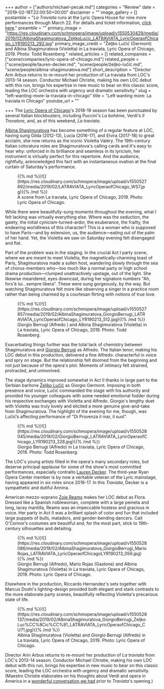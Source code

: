 +++
author = ["authors/michael-pecak.md"]
categories = "Review"
date = "2019-02-18T22:00:50+00:00"
disclaimer = ""
image_gallery = []
postamble = "_La Traviata_ runs at the Lyric Opera House for nine more performances through March 22. For details and ticket information, [click here](https://www.lyricopera.org/concertstickets/calendar/2018-2019/la-traviata-opera-tickets)."
preamble = ""
primary_image = "https://res.cloudinary.com/schmopera/image/upload/v1550530429/media/2019/02/AlbinaShagimuratova_ZeljkoLucic_LATRAVIATA_LyricOperaofChicago_LYR190213_292.jpg"
primary_image_credit = "Željko Lučić (Germont) and Albina Shagimuratova (Violetta) in La traviata, Lyric Opera of Chicago, 2019. Photo: Todd Rosenberg."
related_articles = []
related_companies = ["scene/companies/lyric-opera-of-chicago.md"]
related_people = ["scene/people/lauren-decker.md", "scene/people/željko-lučić.md", "scene/people/albina-shagimuratova.md"]
short_description = "Director Arin Arbus returns to re-mount her production of La traviata from LOC's 2013-14 season. Conductor Michael Christie, making his own LOC debut with this run, brings his expertise in new music to bear on this classic score, leading the LOC orchestra with urgency and dramatic sensitivity."
slug = "left-wanting-more-la-traviata-in-chicago"
title = "Left wanting more: La traviata in Chicago"
youtube_url = ""

+++
The [Lyric Opera of Chicago](/scene/companies/lyric-opera-of-chicago/)'s 2018-19 season has been punctuated by several Italian blockbusters, including Puccini's _La bohème_, Verdi's _Il Trovatore_, and, as of this weekend, _La traviata_.

[Albina Shagimuratova](/scene/people/albina-shagimuratova/) has become something of a regular feature at LOC, having sung Gilda (2012-13), Lucia (2016-17), and Elvira (2017-18) to great acclaim, she now returns as the iconic Violetta Valéry. The 19th-century Italian coloratura roles are Shagimuratova's calling cards and it's easy to hear why: unforced in its brilliance and seamless in its lyricism, her instrument is virtually perfect for this repertoire. And the audience, rightfully, acknowledged this fact with an instantaneous ovation at the final curtain of Saturday's performance.

<figure data-type="image">{{% md %}}![](https://res.cloudinary.com/schmopera/image/upload/v1550527692/media/2019/02/LATRAVIATA_LyricOperaofChicago_WS7.jpg){{% /md %}}

<figcaption>A scene from La traviata, Lyric Opera of Chicago, 2019. Photo: Lyric Opera of Chicago.</figcaption>

</figure>

While there were beautifully-sung moments throughout the evening, what I felt lacking was virtually everything else. Where was the seduction, the gaiety, the initial cynicism-turned-ardor, the exuberance, the frailty, the endearing worldliness of this character? This is a woman who is supposed to have Paris—and by extension, us, the audience—eating out of the palm of her hand. Yet, the Violetta we saw on Saturday evening felt disengaged and flat.

Part of the problem was in the staging. In the crucial Act I party scene, where we are meant to meet Violetta, the magnetically-charming toast of Paris, Shagimuratova made a sullen host, wandering slowly through the sea of chorus-members who—too much like a normal party or high school drama production—clumped unattractively upstage, out of the light. She likewise meandered, eyes downcast, during her signature numbers "Ah, fors'è lui…sempre libera". These were sung gorgeously, by the way. But watching Shagimuratova felt more like observing a singer in a practice room rather than being charmed by a courtesan flirting with notions of true love.

<figure data-type="image">{{% md %}}![](https://res.cloudinary.com/schmopera/image/upload/v1550527857/media/2019/02/AlbinaShagimuratova_GiorgioBerrugi_LATRAVIATA_LyricOperaofChicago_LYR190213_512.jpg){{% /md %}}

<figcaption>Giorgio Berrugi (Alfredo ) and Albina Shagimuratova (Violetta) in La traviata, Lyric Opera of Chicago, 2019. Photo: Todd Rosenberg.</figcaption>

</figure>

Exacerbating things further was the total lack of chemistry between Shagimuratova and [Giorgio Berrugi](/scene/people/giorgio-berrugi/) as Alfredo. The Italian tenor, making his LOC debut in this production, delivered a fine Alfredo: characterful in voice and spry on stage. But the relationship felt doomed from the beginning and not just because of the opera's plot. Moments of intimacy felt strained, protracted, and uninvolved.

The stage dynamics improved somewhat in Act II thanks in large part to the Serbian baritone [Željko Lučić](/scene/people/zeljko-lucic/) as Giorgio Germont. Imposing in both presence and voice, Lučić commanded the stage with his authority and provided his younger colleagues with some needed emotional fodder during his respective exchanges with Violetta and Alfredo. Giorgio's lengthy duet with Violetta was truly lovely and elicited a more genuine give-and-take from Shagimuratova. The highlight of the evening for me, though, was Lučić’s affecting performance of "Di Provenza il mar, il suol".

<figure data-type="image">{{% md %}}![](https://res.cloudinary.com/schmopera/image/upload/v1550528045/media/2019/02/GiorgioBerrugi_LATRAVIATA_LyricOperaofChicago_LYR190213_328.jpg){{% /md %}}

<figcaption>Giorgio Berrugi (Alfredo) in La traviata, Lyric Opera of Chicago, 2019. Photo: Todd Rosenberg.</figcaption>

</figure>

The LOC's young artists filled in the opera's many secondary roles, but deserve principal applause for some of the show's most committed performances, especially contralto [Lauren Decker](/scene/people/lauren-decker/). The third-year Ryan Opera Center member is by now a veritable veteran of the Lyric mainstage, having appeared in six roles since 2016-17. In this _Traviata_, Decker is a sympathetic and dutiful Annina.

American mezzo-soprano [Zoie Reams](/scene/people/zoie-reams/) makes her LOC debut as Flora. Dressed like a Spanish noblewoman, complete with a large peineta and long, lacey mantilla, Reams was an impeccable hostess and gracious in voice. Her party in Act II was a brilliant splash of color and fun that included large puppets of bulls, matadors, and gender-bending dancers. Cait O'Connor’s costumes are beautiful and, for the most part, stick to 19th-century silhouettes and detailing.

<figure data-type="image">{{% md %}}![](https://res.cloudinary.com/schmopera/image/upload/v1550528086/media/2019/02/AlbinaShagimuratova_GiorgioBerrugi_MarioRojas_LATRAVIATA_LyricOperaofChicagoLYR190213_056.jpg){{% /md %}}

<figcaption>Giorgio Berrugi (Alfredo), Mario Rojas (Gastone) and Albina Shagimuratova (Violetta) in La traviata, Lyric Opera of Chicago, 2019. Photo: Lyric Opera of Chicago.</figcaption>

</figure>

Elsewhere in the production, Riccardo Hernandez's sets together with Marcus Doshi's lighting-design provided both elegant and stark contrasts to the more elaborate party scenes, beautifully reflecting Violetta's precarious state of life.

<figure data-type="image">{{% md %}}![](https://res.cloudinary.com/schmopera/image/upload/v1550528137/media/2019/02/AlbinaShagimuratova_GiorgioBerrugi_ZeljkoLuc%CC%8Cic%CC%81_LATRAVIATA_LyricOperaofChicago_CU71.jpg){{% /md %}}

<figcaption>Albina Shagimuratova (Violetta) and Giorgio Berrugi (Alfredo) in La traviata, Lyric Opera of Chicago, 2019. Photo: Lyric Opera of Chicago.</figcaption>

</figure>

Director Arin Arbus returns to re-mount her production of _La traviata_ from LOC's 2013-14 season. Conductor Michael Christie, making his own LOC debut with this run, brings his expertise in new music to bear on this classic score, leading the LOC orchestra with urgency and dramatic sensitivity. (Maestro Christie elaborates on his thoughts about Verdi and opera in America in a [wonderful conversation we had](/talking-with-conductors-michael-christie/) prior to _Traviata_'s opening.)